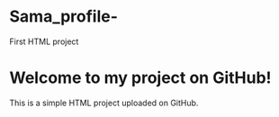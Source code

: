 # Sama_profile-
First HTML project
<!DOCTYPE html>
<html lang="en">
<head>
  <meta charset="UTF-8" />
  <meta name="viewport" content="width=device-width, initial-scale=1.0" />
  <title>My First GitHub Project</title>
</head>
<body>
  <h1>Welcome to my project on GitHub!</h1>
  <p>This is a simple HTML project uploaded on GitHub.</p>
</body>
</html>
